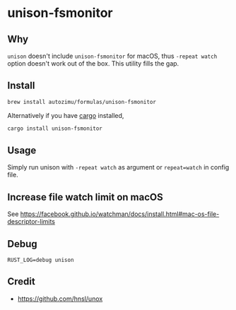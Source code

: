 # unison-fsmonitor

## Why
`unison` doesn't include `unison-fsmonitor` for macOS, thus `-repeat watch` option doesn't work out of the box. This utility fills the gap.

## Install
```sh
brew install autozimu/formulas/unison-fsmonitor
```
Alternatively if you have [cargo](https://github.com/rust-lang/cargo) installed,
```sh
cargo install unison-fsmonitor
```

## Usage
Simply run unison with `-repeat watch` as argument or `repeat=watch` in config file.

## Increase file watch limit on macOS
See <https://facebook.github.io/watchman/docs/install.html#mac-os-file-descriptor-limits>

## Debug
```
RUST_LOG=debug unison
```

## Credit
- <https://github.com/hnsl/unox>
